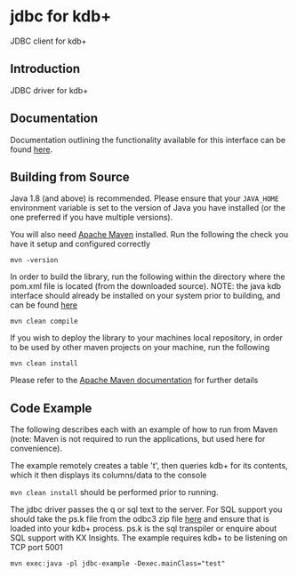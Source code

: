 # jdbc for kdb+
JDBC client for kdb+

## Introduction

JDBC driver for kdb+

## Documentation

Documentation outlining the functionality available for this interface can be found [here](https://code.kx.com/q/interfaces/jdbc-client-for-kdb/).

## Building from Source

Java 1.8 (and above) is recommended. Please ensure that your `JAVA_HOME` environment variable is set to the version of Java you have installed (or the one preferred if you have multiple versions).

You will also need [Apache Maven](https://maven.apache.org/) installed. Run the following the check you have it setup and configured correctly

`mvn -version`

In order to build the library, run the following within the directory where the pom.xml file is located (from the downloaded source). NOTE: the java kdb interface should already be installed on your system prior to building, and can be found [here](https://github.com/KxSystems/javakdb/releases/tag/1.0)

`mvn clean compile`

If you wish to deploy the library to your machines local repository, in order to be used by other maven projects on your machine, run the following

`mvn clean install`

Please refer to the [Apache Maven documentation](https://maven.apache.org/guides/index.html) for further details

## Code Example

The following describes each with an example of how to run from Maven (note: Maven is not required to run the applications, but used here for convenience).

The example remotely creates a table 't', then queries kdb+ for its contents, which it then displays its columns/data to the console

`mvn clean install` should be performed prior to running.

The jdbc driver passes the q or sql text to the server. For SQL support you should take the ps.k file from the odbc3 zip file [here](https://code.kx.com/v2/interfaces/q-server-for-odbc3/)
and ensure that is loaded into your kdb+ process. ps.k is the sql transpiler or enquire about SQL support with KX Insights. The example requires kdb+ to be listening on TCP port 5001

```mvn exec:java -pl jdbc-example -Dexec.mainClass="test"```
